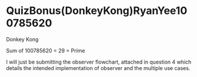 # QuizBonus(DonkeyKong)RyanYee100785620
 
Donkey Kong

Sum of 100785620 = 29 = Prime


I will just be submitting the observer flowchart, attached in question 4 which details the intended implementation of observer and the multiple use cases.
